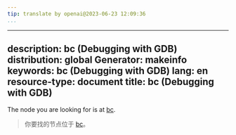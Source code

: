 ```yaml
---
tip: translate by openai@2023-06-23 12:09:36
...
```

---
description: bc (Debugging with GDB)
distribution: global
Generator: makeinfo
keywords: bc (Debugging with GDB)
lang: en
resource-type: document
title: bc (Debugging with GDB)
------------------------------

The node you are looking for is at [bc](Packets.html#bc).

> 你要找的节点位于 [bc](Packets.html#bc)。
